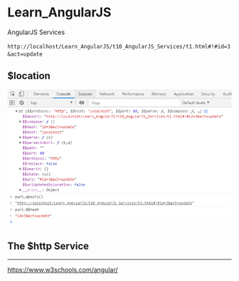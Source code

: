 # Learn_AngularJS
AngularJS Services

`http://localhost/Learn_AngularJS/t10_AngularJS_Services/t1.html#!#id=3&act=update`

## $location

<img src="h1.PNG">

## The $http Service




---

https://www.w3schools.com/angular/